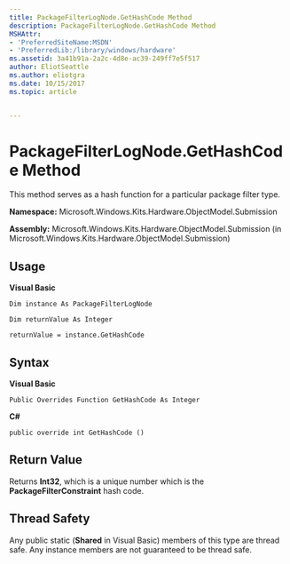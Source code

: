 ```yaml
---
title: PackageFilterLogNode.GetHashCode Method
description: PackageFilterLogNode.GetHashCode Method
MSHAttr:
- 'PreferredSiteName:MSDN'
- 'PreferredLib:/library/windows/hardware'
ms.assetid: 3a41b91a-2a2c-4d8e-ac39-249ff7e5f517
author: EliotSeattle
ms.author: eliotgra
ms.date: 10/15/2017
ms.topic: article


---
```


# PackageFilterLogNode.GetHashCode Method


This method serves as a hash function for a particular package filter type.

**Namespace:** Microsoft.Windows.Kits.Hardware.ObjectModel.Submission

**Assembly:** Microsoft.Windows.Kits.Hardware.ObjectModel.Submission (in Microsoft.Windows.Kits.Hardware.ObjectModel.Submission)

## <span id="Usage"></span><span id="usage"></span><span id="USAGE"></span>Usage


**Visual Basic**

`Dim instance As PackageFilterLogNode`

`Dim returnValue As Integer`

`returnValue = instance.GetHashCode`

## <span id="Syntax"></span><span id="syntax"></span><span id="SYNTAX"></span>Syntax


**Visual Basic**

`Public Overrides Function GetHashCode As Integer`

**C#**

`public override int GetHashCode ()`

## <span id="Return_Value"></span><span id="return_value"></span><span id="RETURN_VALUE"></span>Return Value


Returns **Int32**, which is a unique number which is the **PackageFilterConstraint** hash code.

## <span id="Thread_Safety"></span><span id="thread_safety"></span><span id="THREAD_SAFETY"></span>Thread Safety


Any public static (**Shared** in Visual Basic) members of this type are thread safe. Any instance members are not guaranteed to be thread safe.

 

 






